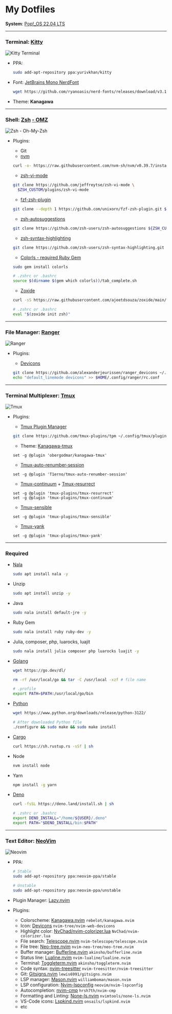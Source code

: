 # My Dotfiles

**System**: [Pop!\_OS 22.04 LTS](https://pop.system76.com/)

---

### Terminal: [Kitty](https://sw.kovidgoyal.net/kitty/)

![Kitty Terminal](./images/Kitty.png)

- PPA:
  ```bash
  sudo add-apt-repository ppa:yurivkhan/kitty
  ```
- Font: [JetBrains Mono NerdFont](https://www.nerdfonts.com/)
  ```bash
  wget https://github.com/ryanoasis/nerd-fonts/releases/download/v3.1.1/JetBrainsMono.zip
  ```
- Theme: **Kanagawa**

---

### Shell: [Zsh](https://github.com/ohmyzsh/ohmyzsh/wiki/Installing-ZSH) [- OMZ](https://ohmyz.sh/)

![Zsh - Oh-My-Zsh](./images/zsh_omz.png)

- Plugins:

  - Git
  - [nvm](https://github.com/nvm-sh/nvm)

  ```bash
  curl -o- https://raw.githubusercontent.com/nvm-sh/nvm/v0.39.7/install.sh | bash
  ```

  - [zsh-vi-mode](https://github.com/jeffreytse/zsh-vi-mode)

  ```bash
  git clone https://github.com/jeffreytse/zsh-vi-mode \
    $ZSH_CUSTOM/plugins/zsh-vi-mode
  ```

  - [fzf-zsh-plugin](https://github.com/unixorn/fzf-zsh-plugin)

  ```bash
  git clone --depth 1 https://github.com/unixorn/fzf-zsh-plugin.git ${ZSH_CUSTOM:-~/.oh-my-zsh/custom}/plugins/fzf-zsh-plugin
  ```

  - [zsh-autosuggestions](https://github.com/zsh-users/zsh-autosuggestions)

  ```bash
  git clone https://github.com/zsh-users/zsh-autosuggestions ${ZSH_CUSTOM:-~/.oh-my-zsh/custom}/plugins/zsh-autosuggestions
  ```

  - [zsh-syntax-highlighting](https://github.com/zsh-users/zsh-syntax-highlighting)

  ```bash
  git clone https://github.com/zsh-users/zsh-syntax-highlighting.git ${ZSH_CUSTOM:-~/.oh-my-zsh/custom}/plugins/zsh-syntax-highlighting
  ```

  - [Colorls - required Ruby Gem](https://github.com/athityakumar/colorls)

  ```bash
  sudo gem install colorls

  # .zshrc or .bashrc
  source $(dirname $(gem which colorls))/tab_complete.sh
  ```

  - [Zoxide](https://github.com/ajeetdsouza/zoxide)

  ```bash
  curl -sS https://raw.githubusercontent.com/ajeetdsouza/zoxide/main/install.sh | bash

  # .zshrc or .bashrc
  eval "$(zoxide init zsh)"
  ```

---

### File Manager: [Ranger](https://github.com/ranger/ranger)

![Ranger](./images/ranger.png)

- Plugins:

  - [Devicons](https://github.com/alexanderjeurissen/ranger_devicons)

  ```bash
  git clone https://github.com/alexanderjeurissen/ranger_devicons ~/.config/ranger/plugins/ranger_devicons
  echo "default_linemode devicons" >> $HOME/.config/ranger/rc.conf
  ```

---

### Terminal Multiplexer: [Tmux](https://github.com/tmux/tmux/wiki)

![Tmux](./images/tmux.png)

- Plugins:

  - [Tmux Plugin Manager](https://github.com/tmux-plugins/tpm)

  ```bash
  git clone https://github.com/tmux-plugins/tpm ~/.config/tmux/plugins/tpm
  ```

  - Theme: [Kanagawa-tmux](https://github.com/obergodmar/kanagawa-tmux)

  ```vim
  set -g @plugin 'obergodmar/kanagawa-tmux'
  ```

  - [Tmux-auto-renumber-session](https://github.com/T1erno/tmux-auto-renumber-session)

  ```vim
  set -g @plugin 'T1erno/tmux-auto-renumber-session'
  ```

  - [Tmux-continuum](https://github.com/tmux-plugins/tmux-continuum) + [Tmux-resurrect](https://github.com/tmux-plugins/tmux-resurrect)

  ```vim
  set -g @plugin 'tmux-plugins/tmux-resurrect'
  set -g @plugin 'tmux-plugins/tmux-continuum'
  ```

  - [Tmux-sensible](https://github.com/tmux-plugins/tmux-sensible)

  ```vim
  set -g @plugin 'tmux-plugins/tmux-sensible'
  ```

  - [Tmux-yank](https://github.com/tmux-plugins/tmux-yank)

  ```vim
  set -g @plugin 'tmux-plugins/tmux-yank'
  ```

---

### Required

- [Nala](https://gitlab.com/volian/nala/-/wikis/Installation)

  ```bash
  sudo apt install nala -y
  ```

- Unzip

  ```bash
  sudo apt install unzip -y
  ```

- Java

  ```bash
  sudo nala install default-jre -y
  ```

- Ruby Gem

  ```bash
  sudo nala install ruby ruby-dev -y
  ```

- Julia, composer, php, luarocks, luajit

  ```bash
  sudo nala install julia composer php luarocks luajit -y
  ```

- [Golang](https://go.dev/doc/install)

  ```bash
  wget https://go.dev/dl/

  rm -rf /usr/local/go && tar -C /usr/local -xzf # file name

  # .profile
  export PATH=$PATH:/usr/local/go/bin
  ```

- [Python](https://www.python.org/downloads/)

  ```bash
  wget https://www.python.org/downloads/release/python-3122/

  # After downloaded Python file
  ./configure && sudo make && sudo make install
  ```

- [Cargo](https://doc.rust-lang.org/cargo/getting-started/installation.html)

  ```bash
  curl https://sh.rustup.rs -sSf | sh
  ```

- Node

  ```bash
  nvm install node
  ```

- Yarn

  ```bash
  npm install -g yarn
  ```

- [Deno](https://deno.com/)

  ```bash
  curl -fsSL https://deno.land/install.sh | sh

  # .zshrc or .bashrc
  export DENO_INSTALL="/home/${USER}/.deno"
  export PATH="$DENO_INSTALL/bin:$PATH"
  ```

---

### Text Editor: [NeoVim](https://github.com/neovim/neovim)

![Neovim](./images/nvim.png)

- PPA:

  ```bash
  # Stable
  sudo add-apt-repository ppa:neovim-ppa/stable

  # Unstable
  sudo add-apt-repository ppa:neovim-ppa/unstable
  ```

- Plugin Manager: [Lazy.nvim](https://github.com/folke/lazy.nvim)
- Plugins:
  - Colorscheme: [Kanagawa.nvim](https://github.com/rebelot/kanagawa.nvim) `rebelot/kanagawa.nvim`
  - Icon: [Devicons](https://github.com/nvim-tree/nvim-web-devicons) `nvim-tree/nvim-web-devicons`
  - Highlight color: [NvChad/nvim-colorizer.lua](https://github.com/NvChad/nvim-colorizer.lua) `NvChad/nvim-colorizer.lua`
  - File search: [Telescope.nvim](https://github.com/nvim-telescope/telescope.nvim) `nvim-telescope/telescope.nvim`
  - File tree: [Neo-tree.nvim](https://github.com/nvim-neo-tree/neo-tree.nvim) `nvim-neo-tree/neo-tree.nvim`
  - Buffer manager: [Bufferline.nvim](https://github.com/akinsho/bufferline.nvim) `akinsho/bufferline.nvim`
  - Status line: [Lualine.nvim](https://github.com/nvim-lualine/lualine.nvim) `nvim-lualine/lualine.nvim`
  - Terminal: [Toggleterm.nvim](https://github.com/akinsho/toggleterm.nvim) `akinsho/toggleterm.nvim`
  - Code syntax: [nvim-treesitter](https://github.com/nvim-treesitter/nvim-treesitter) `nvim-treesitter/nvim-treesitter`
  - Git: [Gitsigns.nvim](https://github.com/lewis6991/gitsigns.nvim) `lewis6991/gitsigns.nvim`
  - LSP manager: [Mason.nvim](https://github.com/williamboman/mason.nvim) `williamboman/mason.nvim`
  - LSP configuration: [Nvim-lspconfig](https://github.com/neovim/nvim-lspconfig) `neovim/nvim-lspconfig`
  - Autocompletion: [nvim-cmp](https://github.com/hrsh7th/nvim-cmp/releases) `hrsh7th/nvim-cmp`
  - Formatting and Linting: [None-ls.nvim](https://github.com/nvimtools/none-ls.nvim) `nvimtools/none-ls.nvim`
  - VS-Code icons: [Lspkind.nvim](https://github.com/onsails/lspkind.nvim) `onsails/lspkind.nvim`
  - etc
